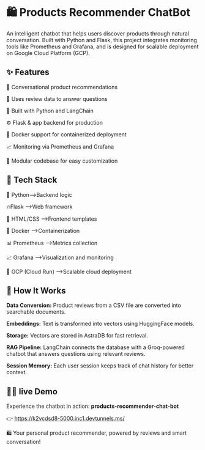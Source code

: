 # 🛍️ Products Recommender ChatBot

An intelligent chatbot that helps users discover products through natural conversation. Built with Python and Flask, this project integrates monitoring tools like Prometheus and Grafana, and is designed for scalable deployment on Google Cloud Platform (GCP).


## ✨ Features

💬 Conversational product recommendations

🧠 Uses review data to answer questions

🐍 Built with Python and LangChain

⚙️ Flask & app backend for production

🐳 Docker support for containerized deployment

📈 Monitoring via Prometheus and Grafana

🧩 Modular codebase for easy customization


## 🧰 Tech Stack

🐍 Python-->Backend logic

🔥Flask -->Web framework

🎨 HTML/CSS -->Frontend templates

🐳 Docker -->Containerization

📊 Prometheus -->Metrics collection

📈 Grafana -->Visualization and monitoring

🚀 GCP (Cloud Run) -->Scalable cloud deployment


## 🧠 How It Works

**Data Conversion:** Product reviews from a CSV file are converted into searchable documents.

**Embeddings:** Text is transformed into vectors using HuggingFace models.

**Storage:** Vectors are stored in AstraDB for fast retrieval.

**RAG Pipeline:** LangChain connects the database with a Groq-powered chatbot that answers questions using relevant reviews.

**Session Memory:** Each user session keeps track of chat history for better context.




## 🚀🌐 live Demo

Experience the chatbot in action: **products-recommender-chat-bot**

👉 https://k2vcdsd8-5000.inc1.devtunnels.ms/  

🛍️ Your personal product recommender, powered by reviews and smart conversation!
